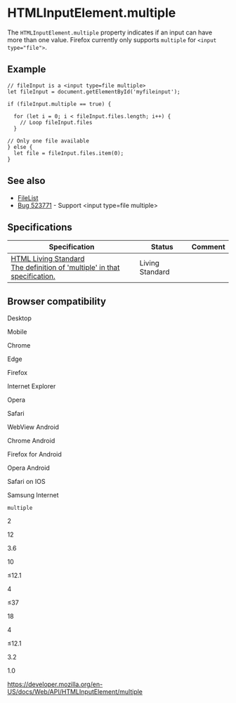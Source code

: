 # HTMLInputElement.multiple

The `HTMLInputElement.multiple` property indicates if an input can have more than one value. Firefox currently only supports `multiple` for `<input type="file">`.

## Example

    // fileInput is a <input type=file multiple>
    let fileInput = document.getElementById('myfileinput');

    if (fileInput.multiple == true) {

      for (let i = 0; i < fileInput.files.length; i++) {
        // Loop fileInput.files
      }

    // Only one file available
    } else {
      let file = fileInput.files.item(0);
    }

## See also

- [FileList](../filelist)
- [Bug 523771](https://bugzilla.mozilla.org/show_bug.cgi?id=523771) - Support &lt;input type=file multiple&gt;

## Specifications

<table><thead><tr class="header"><th>Specification</th><th>Status</th><th>Comment</th></tr></thead><tbody><tr class="odd"><td><a href="https://html.spec.whatwg.org/multipage/#attr-input-multiple">HTML Living Standard<br />
<span class="small">The definition of 'multiple' in that specification.</span></a></td><td><span class="spec-living">Living Standard</span></td><td></td></tr></tbody></table>

## Browser compatibility

Desktop

Mobile

Chrome

Edge

Firefox

Internet Explorer

Opera

Safari

WebView Android

Chrome Android

Firefox for Android

Opera Android

Safari on IOS

Samsung Internet

`multiple`

2

12

3.6

10

≤12.1

4

≤37

18

4

≤12.1

3.2

1.0

<a href="https://developer.mozilla.org/en-US/docs/Web/API/HTMLInputElement/multiple" class="_attribution-link">https://developer.mozilla.org/en-US/docs/Web/API/HTMLInputElement/multiple</a>

